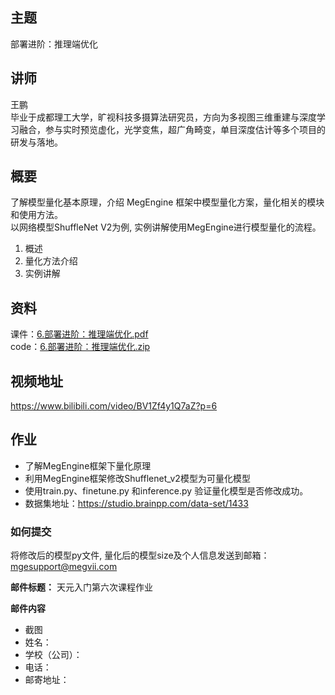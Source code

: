 ## 主题
部署进阶：推理端优化
## 讲师
王鹏<br/>
毕业于成都理工大学，旷视科技多摄算法研究员，方向为多视图三维重建与深度学习融合，参与实时预览虚化，光学变焦，超广角畸变，单目深度估计等多个项目的研发与落地。
## 概要
了解模型量化基本原理，介绍 MegEngine 框架中模型量化方案，量化相关的模块和使用方法。<br/>
以网络模型ShuffleNet V2为例, 实例讲解使用MegEngine进行模型量化的流程。<br/>
1. 概述<br/>
2. 量化方法介绍<br/>
3. 实例讲解<br/>

## 资料
课件：[6.部署进阶：推理端优化.pdf](./slides/6.部署进阶：推理端优化.pdf)<br/>
code：[6.部署进阶：推理端优化.zip](./notebooks/6.部署进阶：推理端优化.zip)<br/>

## 视频地址
https://www.bilibili.com/video/BV1Zf4y1Q7aZ?p=6

## 作业

- 了解MegEngine框架下量化原理<br/>
- 利用MegEngine框架修改Shufflenet_v2模型为可量化模型<br/>
- 使用train.py、finetune.py 和inference.py 验证量化模型是否修改成功。<br/>
- 数据集地址：https://studio.brainpp.com/data-set/1433

### 如何提交

将修改后的模型py文件, 量化后的模型size及个人信息发送到邮箱：mgesupport@megvii.com

**邮件标题：** 天元入门第六次课程作业

**邮件内容**

* 截图
* 姓名：
* 学校（公司）：
* 电话：
* 邮寄地址：


